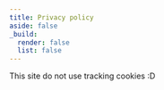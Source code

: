 ```yaml
---
title: Privacy policy
aside: false
_build:
  render: false
  list: false
---
```


This site do not use tracking cookies :D
